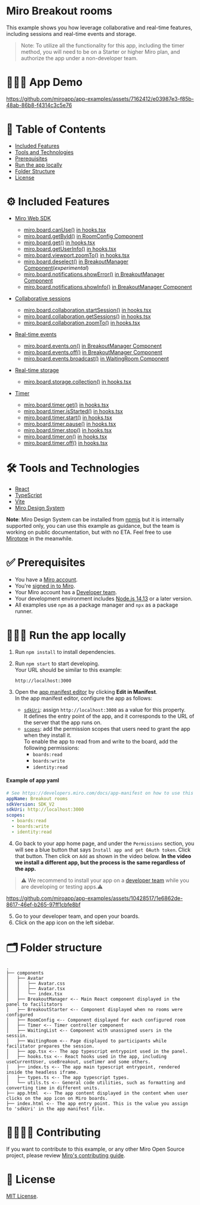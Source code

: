 # Miro Breakout rooms

This example shows you how leverage collaborative and real-time features, including sessions and real-time events and storage.

> Note: To utilize all the functionality for this app, including the timer method, you will need to be on a Starter or higher Miro plan, and authorize the app under a non-developer team.

# 👨🏻‍💻 App Demo

https://github.com/miroapp/app-examples/assets/7162412/e03987e3-f85b-48ab-86b8-f4314c3c5e76

# 📒 Table of Contents

- [Included Features](#features)
- [Tools and Technologies](#tools)
- [Prerequisites](#prerequisites)
- [Run the app locally](#run)
- [Folder Structure](#folder)
- [License](#license)

# ⚙️ Included Features <a name="features"></a>

- [Miro Web SDK](https://developers.miro.com/docs/web-sdk-reference)

  - [miro.board.canUse()](https://developers.miro.com/docs/websdk-reference-board#canuse) [in hooks.tsx](https://github.com/miroapp/app-examples/blob/main/examples/breakout-rooms/src/hooks.tsx#L581)
  - [miro.board.getById()](https://developers.miro.com/docs/websdk-reference-board#getbyid) [in RoomConfig Component](https://github.com/miroapp/app-examples/blob/main/examples/breakout-rooms/src/components/RoomConfig/RoomConfig.tsx#L44)
  - [miro.board.get()](https://developers.miro.com/docs/websdk-reference-board#get) [in hooks.tsx](https://github.com/miroapp/app-examples/blob/main/examples/breakout-rooms/src/hooks.tsx#L265)
  - [miro.board.getUserInfo()](https://developers.miro.com/docs/websdk-reference-board#getuserinfo) [in hooks.tsx](https://github.com/miroapp/app-examples/blob/main/examples/breakout-rooms/src/hooks.tsx#L32)
  - [miro.board.viewport.zoomTo()](https://developers.miro.com/docs/websdk-reference-viewport#zoomto) [in hooks.tsx](https://github.com/miroapp/app-examples/blob/main/examples/breakout-rooms/src/hooks.tsx#L363)
  - [miro.board.deselect()](https://developers.miro.com/docs/websdk-reference-experimental#deselect) [in BreakoutManager Component](https://github.com/miroapp/app-examples/blob/main/examples/breakout-rooms/src/components/BreakoutManager/BreakoutManager.tsx#L110)(_experimental_)
  - [miro.board.notifications.showError()](https://developers.miro.com/docs/websdk-reference-notifications#showerror) [in BreakoutManager Component](https://github.com/miroapp/app-examples/blob/main/examples/breakout-rooms/src/components/BreakoutManager/BreakoutManager.tsx#L76)
  - [miro.board.notifications.showInfo()](https://developers.miro.com/docs/websdk-reference-notifications#showinfo) [in BreakoutManager Component](https://github.com/miroapp/app-examples/blob/main/examples/breakout-rooms/src/components/BreakoutManager/BreakoutManager.tsx#L70-L72)

- [Collaborative sessions](https://developers.miro.com/docs/websdk-reference-session)
  - [miro.board.collaboration.startSession()](https://developers.miro.com/docs/websdk-reference-collaboration#startsession) [in hooks.tsx](https://github.com/miroapp/app-examples/blob/main/examples/breakout-rooms/src/hooks.tsx#L320)
  - [miro.board.collaboration.getSessions()](https://developers.miro.com/docs/websdk-reference-collaboration#getsessions) [in hooks.tsx](https://github.com/miroapp/app-examples/blob/main/examples/breakout-rooms/src/hooks.tsx#L315)
  - [miro.board.collaboration.zoomTo()](https://developers.miro.com/docs/websdk-reference-collaboration#zoomto) [in hooks.tsx](https://github.com/miroapp/app-examples/blob/main/examples/breakout-rooms/src/hooks.tsx#L274)
- [Real-time events](https://developers.miro.com/docs/websdk-reference-events)
  - [miro.board.events.on()](https://developers.miro.com/docs/websdk-reference-events#on) [in BreakoutManager Component](https://github.com/miroapp/app-examples/blob/main/examples/breakout-rooms/src/components/BreakoutManager/BreakoutManager.tsx#L95)
  - [miro.board.events.off()](https://developers.miro.com/docs/websdk-reference-events#off) [in BreakoutManager Component](https://github.com/miroapp/app-examples/blob/main/examples/breakout-rooms/src/components/BreakoutManager/BreakoutManager.tsx#L98)
  - [miro.board.events.broadcast()](https://developers.miro.com/docs/websdk-reference-events#broadcast) [in WaitingRoom Component](https://github.com/miroapp/app-examples/blob/main/examples/breakout-rooms/src/components/WaitingRoom/WaitingRoom.tsx#L18)
- [Real-time storage](https://developers.miro.com/docs/websdk-reference-storage)

  - [miro.board.storage.collection()](https://developers.miro.com/docs/websdk-reference-storage#collection) [in hooks.tsx](https://github.com/miroapp/app-examples/blob/main/examples/breakout-rooms/src/hooks.tsx#L52)

- [Timer](https://developers.miro.com/docs/websdk-reference-timer)
  - [miro.board.timer.get()](https://developers.miro.com/docs/websdk-reference-timer#get) [in hooks.tsx](https://github.com/miroapp/app-examples/blob/main/examples/breakout-rooms/src/hooks.tsx#L541)
  - [miro.board.timer.isStarted()](https://developers.miro.com/docs/websdk-reference-timer#isstarted) [in hooks.tsx](https://github.com/miroapp/app-examples/blob/main/examples/breakout-rooms/src/hooks.tsx#L461)
  - [miro.board.timer.start()](https://developers.miro.com/docs/websdk-reference-timer#start) [in hooks.tsx](https://github.com/miroapp/app-examples/blob/main/examples/breakout-rooms/src/hooks.tsx#L448)
  - [miro.board.timer.pause()](https://developers.miro.com/docs/websdk-reference-timer#pause) [in hooks.tsx](https://github.com/miroapp/app-examples/blob/main/examples/breakout-rooms/src/hooks.tsx#L454)
  - [miro.board.timer.stop()](https://developers.miro.com/docs/websdk-reference-timer#stop) [in hooks.tsx](https://github.com/miroapp/app-examples/blob/main/examples/breakout-rooms/src/hooks.tsx#L463)
  - [miro.board.timer.on()](https://developers.miro.com/docs/websdk-reference-timer#on) [in hooks.tsx](https://github.com/miroapp/app-examples/blob/main/examples/breakout-rooms/src/hooks.tsx#L556-L558)
  - [miro.board.timer.off()](https://developers.miro.com/docs/websdk-reference-timer#off) [in hooks.tsx](https://github.com/miroapp/app-examples/blob/main/examples/breakout-rooms/src/hooks.tsx#L561-L563)

# 🛠️ Tools and Technologies <a name="tools"></a>

- [React](https://react.dev/)
- [TypeScript](https://www.typescriptlang.org/)
- [Vite](https://vitejs.dev/)
- [Miro Design System](https://www.npmjs.com/package/@mirohq/design-system)

**Note**: Miro Design System can be installed from [npmjs](https://www.npmjs.com/) but it is internally supported only, you can use this example as guidance, but the team is working on public documentation, but with no ETA. Feel free to use [Mirotone](https://www.mirotone.xyz/css) in the meanwhile.

# ✅ Prerequisites <a name="prerequisites"></a>

- You have a [Miro account](https://miro.com/signup/).
- You're [signed in to Miro](https://miro.com/login/).
- Your Miro account has a [Developer team](https://developers.miro.com/docs/create-a-developer-team).
- Your development environment includes [Node.js 14.13](https://nodejs.org/en/download) or a later version.
- All examples use `npm` as a package manager and `npx` as a package runner.

# 🏃🏽‍♂️ Run the app locally <a name="run"></a>

1. Run `npm install` to install dependencies.
2. Run `npm start` to start developing. \
   Your URL should be similar to this example:
   ```
   http://localhost:3000
   ```
3. Open the [app manifest editor](https://developers.miro.com/docs/manually-create-an-app#step-2-configure-your-app-in-miro) by clicking **Edit in Manifest**. \
   In the app manifest editor, configure the app as follows:

   - [`sdkUri`](https://developers.miro.com/docs/app-manifest#sdkuri): assign `http://localhost:3000` as a value for this property. \
     It defines the entry point of the app, and it corresponds to the URL of the server that the app runs on.
   - [`scopes`](https://developers.miro.com/docs/app-manifest#scopes): add the permission scopes that users need to grant the app when they install it. \
     To enable the app to read from and write to the board, add the following permissions:
     - `boards:read`
     - `boards:write`
     - `identity:read`

#### Example of app yaml

```yaml
# See https://developers.miro.com/docs/app-manifest on how to use this
appName: Breakout rooms
sdkVersion: SDK_V2
sdkUri: http://localhost:3000
scopes:
  - boards:read
  - boards:write
  - identity:read
```

4. Go back to your app home page, and under the `Permissions` section, you will see a blue button that says `Install app and get OAuth token`. Click that button. Then click on `Add` as shown in the video below. <b>In the video we install a different app, but the process is the same regardless of the app.</b>

> ⚠️ We recommend to install your app on a [developer team](https://developers.miro.com/docs/create-a-developer-team) while you are developing or testing apps.⚠️

https://github.com/miroapp/app-examples/assets/10428517/1e6862de-8617-46ef-b265-97ff1cbfe8bf

5. Go to your developer team, and open your boards.
6. Click on the app icon on the left sidebar.

# 🗂️ Folder structure <a name="folder"></a>

```
.
├── components
│   ├── Avatar
│   │   ├── Avatar.css
│   │   ├── Avatar.tsx
│   │   └── index.tsx
│   ├── BreakoutManager <-- Main React component displayed in the panel to facilitators
│   ├── BreakoutStarter <-- Component displayed when no rooms were configured
│   ├── RoomConfig <-- Component displayed for each configured room
│   ├── Timer <-- Timer controller component
│   ├── WaitingList <-- Component with unassigned users in the sessiin.
│   ├── WaitingRoom <-- Page displayed to participants while facilitator prepares the session.
│   ├── app.tsx <-- The app typescript entrypoint used in the panel.
│   ├── hooks.tsx <-- React hooks used in the app, including useCurrentUser, useBreakout, useTimer and some others.
│   ├── index.ts <-- The app main typescript entrypoint, rendered inside the headless iframe.
│   ├── types.ts <-- The app typescript types.
│   └── utils.ts <-- General code utilities, such as formatting and converting time in different units.
├── app.html  <-- The app content displayed in the content when user clicks on the app icon on Miro boards.
├── index.html <-- The app entry point. This is the value you assign to 'sdkUri' in the app manifest file.

```

# 🫱🏻‍🫲🏽 Contributing <a name="contributing"></a>

If you want to contribute to this example, or any other Miro Open Source project, please review [Miro's contributing guide](https://github.com/miroapp/app-examples/blob/main/CONTRIBUTING.md).

# 🪪 License <a name="license"></a>

[MIT License](https://github.com/miroapp/app-examples/blob/main/LICENSE).
